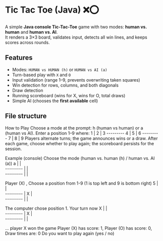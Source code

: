 # Tic Tac Toe (Java) ❌⭕

A simple **Java console Tic-Tac-Toe** game with two modes: **human vs. human** and **human vs. AI**.  
It renders a 3×3 board, validates input, detects all win lines, and keeps scores across rounds.

## Features
- Modes: `HUMAN vs HUMAN (h)` or `HUMAN vs AI (a)`
- Turn-based play with `X` and `O`
- Input validation (range 1–9, prevents overwriting taken squares)
- Win detection for rows, columns, and both diagonals
- Draw detection
- Running scoreboard (wins for X, wins for O, total draws)
- Simple AI (chooses the **first available** cell)

## File structure

How to Play
Choose a mode at the prompt: h (human vs human) or a (human vs AI).
Enter a position 1–9 where:
1 | 2 | 3
---*---*---
4 | 5 | 6
---*---*---
7 | 8 | 9
Players alternate turns; the game announces wins or a draw.
After each game, choose whether to play again; the scoreboard persists for the session.

Example (console)
Choose the mode (human vs. human (h) / human vs. AI (a))
a
   |   |  
---*---*---
   |   |  
---*---*---
   |   |  

Player (X) , Choose a position from 1-9 (1 is top left and 9 is bottom right)
5
   |   |  
---*---*---
   | X |  
---*---*---
   |   |  

The computer chose position 1. Your turn now
 X |   |  
---*---*---
   | X |  
---*---*---
   |   |  

...
player X won the game 
Player (X) has score: 1, Player (O) has score: 0, Draw times are: 0
Do you want to play again (yes / no)

